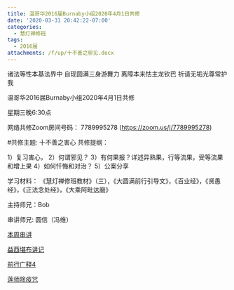 ```yaml
---
title: 温哥华2016届Burnaby小组2020年4月1日共修
date: '2020-03-31 20:42:22-07:00'
categories:
  - 慧灯禅修班
tags:
  - 2016届
attachments: /f/up/十不善之邪见.docx
---
```

诸法等性本基法界中 自现圆满三身游舞力 离障本来怙主龙钦巴 祈请无垢光尊常护我

温哥华2016届Burnaby小组2020年4月1日共修 

星期三晚6:30点

网络共修Zoom房间号码： 7789995278 (<https://zoom.us/j/7789995278>)

#共修主题: 十不善之害心 共修提纲： 

1）复习害心， 2）何谓邪见？
3）有何果报？详述异熟果，行等流果，受等流果和增上果
4）如何忏悔和对治？
5）公案分享

学习材料： 《慧灯禅修班教材》（三），《大圆满前行引导文》，《百业经》，《贤愚经》，《正法念处经》，《大乘阿毗达磨》

主持师兄：Bob

串讲师兄: 圆信（冯维）

[本周串讲](/f/up/十不善之邪见.docx)

[益西堪布讲记](/f/up/因果益西.pdf)

[前行广释4](/f/up/前行广释4.pdf)

[莲师除疫咒](https://www.huidengvan.com/articles/2020-03-28-%E4%B8%8A%E5%B8%88%E4%BA%B2%E8%AF%B5%E9%99%A4%E7%96%AB%E5%BF%BF%E6%80%92%E8%8E%B2%E5%B8%88%E5%BF%83%E5%92%92/)